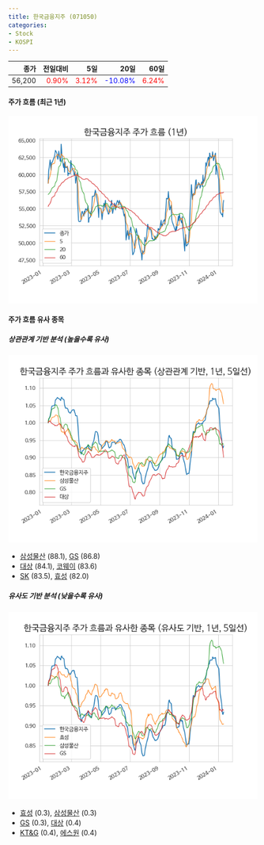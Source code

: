 ```yaml
---
title: 한국금융지주 (071050)
categories:
- Stock
- KOSPI
---
```


|종가|전일대비|5일|20일|60일|
|---:|-------:|--:|---:|---:|
|56,200|<span style="color: red">0.90%</span>|<span style="color: red">3.12%</span>|<span style="color: blue">-10.08%</span>|<span style="color: red">6.24%</span>|

<!-- more -->


#### 주가 흐름 (최근 1년)
![071050](/assets/images/stock/071050.png)


#### 주가 흐름 유사 종목


##### 상관관계 기반 분석 (높을수록 유사)
![071050](/assets/images/stock/071050_corr.png)
- [삼성물산](/028260/) (88.1), [GS](/078930/) (86.8)
- [대상](/001680/) (84.1), [코웨이](/021240/) (83.6)
- [SK](/034730/) (83.5), [효성](/004800/) (82.0)


##### 유사도 기반 분석 (낮을수록 유사)	
![071050](/assets/images/stock/071050_sim.png)
- [효성](/004800/) (0.3), [삼성물산](/028260/) (0.3)
- [GS](/078930/) (0.3), [대상](/001680/) (0.4)
- [KT&G](/033780/) (0.4), [에스원](/012750/) (0.4)